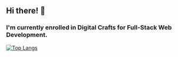 ## Hi there! 👋

### I'm currently enrolled in Digital Crafts for Full-Stack Web Development. 

[![Top Langs](https://github-readme-stats.vercel.app/api/top-langs/?username=ETH1Elohim)](https://github.com/ETH1Elohim/github-readme-stats)

<!--
**ETH1Elohim/ETH1Elohim** is a ✨ _special_ ✨ repository because its `README.md` (this file) appears on your GitHub profile.

Here are some ideas to get you started:

- 🔭 I’m currently working on ...
- 🌱 I’m currently learning ...
- 👯 I’m looking to collaborate on ...
- 🤔 I’m looking for help with ...
- 💬 Ask me about ...
- 📫 How to reach me: ...
- 😄 Pronouns: ...
- ⚡ Fun fact: ...
-->
